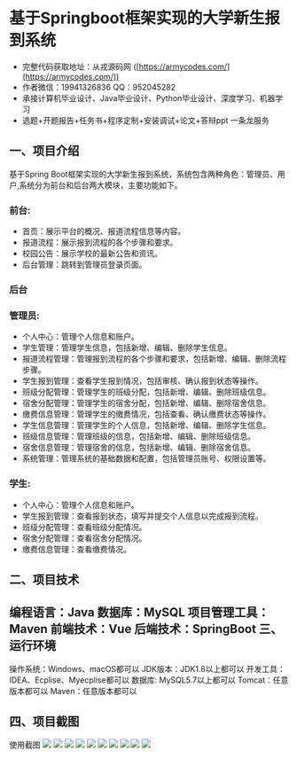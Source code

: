 基于Springboot框架实现的大学新生报到系统
=
- 完整代码获取地址：从戎源码网 ([https://armycodes.com/](https://armycodes.com/))
- 作者微信：19941326836  QQ：952045282 
- 承接计算机毕业设计、Java毕业设计、Python毕业设计、深度学习、机器学习
- 选题+开题报告+任务书+程序定制+安装调试+论文+答辩ppt 一条龙服务

一、项目介绍
---
基于Spring Boot框架实现的大学新生报到系统，系统包含两种角色：管理员、用户,系统分为前台和后台两大模块，主要功能如下。
### 前台:
- 首页：展示平台的概况、报道流程信息等内容。
- 报道流程：展示报到流程的各个步骤和要求。
- 校园公告：展示学校的最新公告和资讯。
- 后台管理：跳转到管理员登录页面。
### 后台
### 管理员:
- 个人中心：管理个人信息和账户。
- 学生管理：管理学生信息，包括新增、编辑、删除学生信息。
- 报道流程管理：管理报到流程的各个步骤和要求，包括新增、编辑、删除流程步骤。
- 学生报到管理：查看学生报到情况，包括审核、确认报到状态等操作。
- 班级分配管理：管理学生的班级分配，包括新增、编辑、删除班级信息。
- 宿舍分配管理：管理学生的宿舍分配，包括新增、编辑、删除宿舍信息。
- 缴费信息管理：管理学生的缴费情况，包括查看、确认缴费状态等操作。
- 学生信息管理：管理学生的个人信息，包括新增、编辑、删除学生信息。
- 班级信息管理：管理班级的信息，包括新增、编辑、删除班级信息。
- 宿舍信息管理：管理宿舍的信息，包括新增、编辑、删除宿舍信息。
- 系统管理：管理系统的基础数据和配置，包括管理员账号、权限设置等。
  
### 学生:
- 个人中心：管理个人信息和账户。
- 学生报到管理：查看报到状态，填写并提交个人信息以完成报到流程。
- 班级分配管理：查看班级分配情况。
- 宿舍分配管理：查看宿舍分配情况。
- 缴费信息管理：查看缴费情况。

二、项目技术
---
编程语言：Java
数据库：MySQL
项目管理工具：Maven
前端技术：Vue
后端技术：SpringBoot
三、运行环境
---
操作系统：Windows、macOS都可以
JDK版本：JDK1.8以上都可以
开发工具：IDEA、Ecplise、Myecplise都可以
数据库: MySQL5.7以上都可以
Tomcat：任意版本都可以
Maven：任意版本都可以

四、项目截图
---

使用截图
![](image/1.png)
![](image/2.png)
![](image/3.png)
![](image/4.png)
![](image/5.png)
![](image/6.png)
![](image/7.png)
![](image/8.png)
![](image/9.png)
![](image/10.png)
